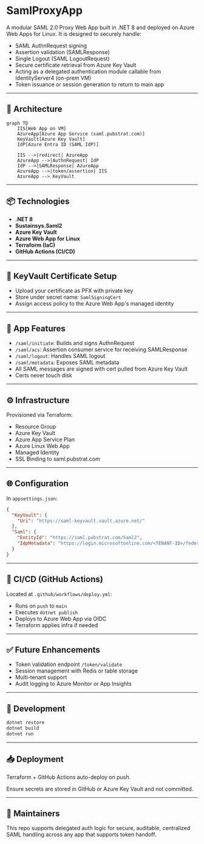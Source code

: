 # SamlProxyApp

A modular SAML 2.0 Proxy Web App built in .NET 8 and deployed on Azure Web Apps for Linux. It is designed to securely handle:

- SAML AuthnRequest signing
- Assertion validation (SAMLResponse)
- Single Logout (SAML LogoutRequest)
- Secure certificate retrieval from Azure Key Vault
- Acting as a delegated authentication module callable from IdentityServer4 (on-prem VM)
- Token issuance or session generation to return to main app

---

## 🧱 Architecture

```mermaid
graph TD
    IIS[Web App on VM]
    AzureApp[Azure App Service (saml.pubstrat.com)]
    KeyVault[Azure Key Vault]
    IdP[Azure Entra ID (SAML IdP)]
    
    IIS -->|redirect| AzureApp
    AzureApp -->|AuthnRequest| IdP
    IdP -->|SAMLResponse| AzureApp
    AzureApp -->|token/assertion| IIS
    AzureApp --> KeyVault
```

---

## 📦 Technologies

- **.NET 8**
- **Sustainsys.Saml2**
- **Azure Key Vault**
- **Azure Web App for Linux**
- **Terraform (IaC)**
- **GitHub Actions (CI/CD)**

---

## 🔐 KeyVault Certificate Setup

- Upload your certificate as PFX with private key
- Store under secret name: `SamlSigningCert`
- Assign access policy to the Azure Web App's managed identity

---

## 🔧 App Features

- `/saml/initiate`: Builds and signs AuthnRequest
- `/saml/acs`: Assertion consumer service for receiving SAMLResponse
- `/saml/logout`: Handles SAML logout
- `/saml/metadata`: Exposes SAML metadata
- All SAML messages are signed with cert pulled from Azure Key Vault
- Certs never touch disk

---

## ⚙️ Infrastructure

Provisioned via Terraform:

- Resource Group
- Azure Key Vault
- Azure App Service Plan
- Azure Linux Web App
- Managed Identity
- SSL Binding to saml.pubstrat.com

---

## 🌐 Configuration

In `appsettings.json`:

```json
{
  "KeyVault": {
    "Uri": "https://saml-keyvault.vault.azure.net/"
  },
  "Saml": {
    "EntityId": "https://saml.pubstrat.com/Saml2",
    "IdpMetadata": "https://login.microsoftonline.com/<TENANT-ID>/federationmetadata/2007-06/federationmetadata.xml"
  }
}
```

---

## 🚀 CI/CD (GitHub Actions)

Located at `.github/workflows/deploy.yml`:

- Runs on `push` to `main`
- Executes `dotnet publish`
- Deploys to Azure Web App via OIDC
- Terraform applies infra if needed

---

## ✅ Future Enhancements

- Token validation endpoint `/token/validate`
- Session management with Redis or table storage
- Multi-tenant support
- Audit logging to Azure Monitor or App Insights

---

## 🧪 Development

```bash
dotnet restore
dotnet build
dotnet run
```

---

## 📥 Deployment

Terraform + GitHub Actions auto-deploy on push.

Ensure secrets are stored in GitHub or Azure Key Vault and not committed.

---

## 🧠 Maintainers

This repo supports delegated auth logic for secure, auditable, centralized SAML handling across any app that supports token handoff.

